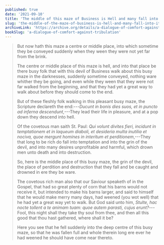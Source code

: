 ```yaml
---
published: true
date: '2021-09-10'
title: 'The middle of this maze of Business is Hell and many fall into it suddenly and unexpectedly'
slug: 'the-middle-of-the-maze-of-business-is-hell-and-many-fall-into-it-suddenly-and-unexpectedly'
archiveLink: 'https://archive.org/details/a-dialogue-of-comfort-against-tribulation-by-st-thomas-more/page/172?view=theater'
bookSlug: 'a-dialogue-of-comfort-against-tribulation'
---
```


> But now hath this maze a centre or middle place, into which sometime they be conveyed suddenly when they ween they were not yet far from the brink.
>
> The centre or middle place of this maze is hell, and into that place be there busy folk that with this devil of Business walk about this busy maze in the darknesses, suddenly sometime conveyed, nothing ware whither they be going, and even while they ween that they were not far walked from the beginning, and that they had yet a great way to walk about before they should come to the end.
>
> But of these fleshly folk walking in this pleasant busy maze, the Scripture declareth the end:---*Ducunt in bonis dies suos, et in puncto ad inferna descendunt*,---They lead their life in pleasure, and at a pop down they descend into hell.
>
> Of the covetous man saith St. Paul: *Qui volunt divites fieri, incidunt in temptationem et in laqueum diaboli, et desideria multa inutilia et nociva, quoe mergunt homines in interitum et perditionem*,---They that long to be rich do fall into temptation and into the grin of the devil, and into many desires unprofitable and harmful, which drown men unto death and into destruction.
>
> So, here is the middle place of this busy maze, the grin of the devil, the place of perdition and destruction that they fall and be caught and drowned in ere they be ware.
>
> The covetous rich man also that our Saviour speaketh of in the Gospel, that had so great plenty of corn that his barns would not receive it, but intended to make his barns larger, and said to himself that he would make merry many days, had weened (you wot well) that he had yet a great way yet to walk. But God said unto him, *Stulte, hac nocte tollent a te animam tuam: quoe autem parasti, cujus erunt?*--- Fool, this night shall they take thy soul from thee, and then all this good that thou hast gathered, where shall it be?
>
> Here you see that he fell suddenly into the deep centre of this busy maze, so that he was fallen full and whole therein long ere ever he had weened he should have come near thereto.